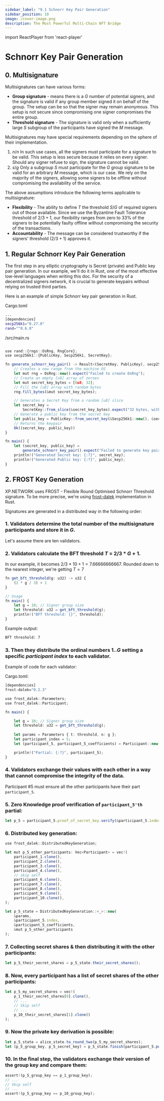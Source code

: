 ```yaml
---
sidebar_label: "9.1 Schnorr Key Pair Generation"
sidebar_position: 10
image: /cover-image.png
description: The Most Powerful Multi-Chain NFT Bridge
---
```


import ReactPlayer from 'react-player'

# Schnorr Key Pair Generation

## 0. Multisignature

Multisignatures can have various forms:

- **Group signature** - means there is a $G$ number of potential signers, and the signature is valid if any group member signed it on behalf of the group. The setup can be so that the signer may remain anonymous. This setup is not secure since compromising one signer compromises the entire group.
- **Threshold signature** - The signature is valid only when a sufficiently large $S$ subgroup of the participants have signed the $M$ message.

Multisignatures may have special requirements depending on the sphere of their implementation. 
1. $n/n$ In such use cases, all the signers must participate for a signature to be valid. This setup is less secure because it relies on every signer. Should any signer refuse to sign, the signature cannot be valid.
2. $s/g$ Only a subgroup $S$ must participate for the $G$ group signature to be valid for an arbitrary $M$ message, which is our case. We rely on the majority of the signers, allowing some signers to be offline without compromising the availability of the service.

The above assumptions introduce the following terms applicable to multisignature:

- **Flexibility** - The ability to define $T$ the threshold $S/G$ of required signers out of those available. Since we use the Byzantine Fault Tolerance threshold of $2/3+1$, our flexibility ranges from zero to 33% of the signers to be potentially faulty offline without compromising the security of the transactions.
- **Accountability** - The message can be considered trustworthy if the signers' threshold ($2/3+1$) approves it.

## 1. Regular Schnorr Key Pair Generation

The first step in any elliptic cryptography is Secret (private) and Public key pair generation. In our example, we'll do it in Rust, one of the most effective low-level languages when writing this doc. For the security of a decentralized signers network, it is crucial to generate keypairs without relying on trusted third parties.

Here is an example of simple Schnorr key pair generation in Rust.

Cargo.toml
```bash
...
[dependencies]
secp256k1="0.27.0"
rand="^0.6.0"
```

/src/main.rs

```ts

use rand::{rngs::OsRng, RngCore};
use secp256k1::{PublicKey, Secp256k1, SecretKey};

fn generate_schnorr_key_pair() -> Result<(SecretKey, PublicKey), secp256k1::Error> {
    // Creates a new range from the machine OS
    let mut rng = OsRng::new().expect("Failed to create OsRng");
    // Create an empty [u8] array of zeroes
    let mut secret_key_bytes = [0u8; 32];
    // Fill the [u8] array with random bytes
    rng.fill_bytes(&mut secret_key_bytes);

    // Generates a Secret Key from a random [u8] slice
    let secret_key =
        SecretKey::from_slice(&secret_key_bytes).expect("32 bytes, within curve order");
    // Generate a public key from the secret key
    let public_key = PublicKey::from_secret_key(&Secp256k1::new(), &secret_key);
    // Returns the keypair
    Ok((secret_key, public_key))
}

fn main() {
    let (secret_key, public_key) =
        generate_schnorr_key_pair().expect("Failed to generate key pair");
    println!("Generated Secret key: {:?}", secret_key);
    println!("Generated Public key: {:?}", public_key);
}

```

## 2. FROST Key Generation

XP.NETWORK uses FROST - Flexible Round Optimised Schnorr Threshold signature. To be more precise, we're using [frost-dalek](https://github.com/XP-NETWORK/frost-dalek/blob/main/src/keygen.rs) implementation in Rust. 

Signatures are generated in a distributed way in the following order:

### 1. Validators determine the total number of the multisignature participants and store it in $G$.
Let's assume there are ten validators.
### 2. Validators calculate the BFT threshold $T~=~2/3~*~G+1$. 
In our example, it becomes $2/3~*~10+1=7.66666666667$. Rounded down to the nearest integer, we're getting $T=7$
```ts
fn get_bft_threshold(g: u32) -> u32 {
    (2 * g / 3) + 1
}

// Usage
fn main() {
    let g = 10; // Signer group size
    let threshold: u32 = get_bft_threshold(g);
    println!("BFT threshold: {}", threshold);
}
```
Example output:
```bash
BFT threshold: 7
```
### 3. Then they distribute the ordinal numbers $1..G$ setting a specific $participant~index$ to each validator.

Example of code for each validator:

Cargo.toml:
```bash
[dependencies]
frost-dalek="0.2.3"
```
```ts
use frost_dalek::Parameters;
use frost_dalek::Participant;

fn main() {

    let g = 10; // Signer group size
    let threshold: u32 = get_bft_threshold(g);
    
    let params = Parameters { t: threshold, n: g };
    let participant_index = 5;
    let (participant_5, participant_5_coefficients) = Participant::new(&params, participant_index);

    println!("Partial: {:?}", participant_5);
}
```
### 4. Validators exchange their values with each other in a way that cannot compromise the integrity of the data.

Participant #5 must ensure all the other participants have their part `participant_5`.
### 5. Zero Knowledge proof verification of `participant_5'th` partial:
```ts
let p_5 = participant_5.proof_of_secret_key.verify(&participant_5.index, &participant_5.public_key().unwrap());
```
### 6. Distributed key generation:
```ts
use frost_dalek::DistributedKeyGeneration;

let mut p_5_other_participants: Vec<Participant> = vec!(
    participant_1.clone(),
    participant_2.clone(),
    participant_3.clone(),
    participant_4.clone(),
    // skip self
    participant_6.clone(),
    participant_7.clone(),
    participant_8.clone(),
    participant_9.clone(),
    participant_10.clone(),
);

let p_5_state = DistributedKeyGeneration::<_>::new(
    &params, 
    &participant_5.index, 
    &participant_5_coefficients,
    &mut p_5_other_participants
);
```
### 7. Collecting secret shares & then distributing it with the other participants:
```ts
let p_5_their_secret_shares = p_5_state.their_secret_shares();
```
### 8. Now, every participant has a list of secret shares of the other participants:
```ts
let p_5_my_secret_shares = vec!(
    p_1_their_secret_shares[0].clone(),
    // ...
    // Skip self
    // ...
    p_10_their_secret_shares[1].clone()
);
```
### 9. Now the private key derivation is possible:
```ts
let p_5_state = alice_state.to_round_two(p_5_my_secret_shares);
let (p_5_group_key, p_5_secret_key) = p_5_state.finish(participant_5.public_key().unwrap())?;
```
### 10. In the final step, the validators exchange their version of the group key and compare them:
```ts
assert!(p_5_group_key == p_1_group_key);
// ...
// Skip self
// ...
assert!(p_5_group_key == p_10_group_key);
```
<!-- Next: -->
<!-- https://docs.rs/frost-dalek/latest/frost_dalek/#precomputation-and-partial-signatures -->